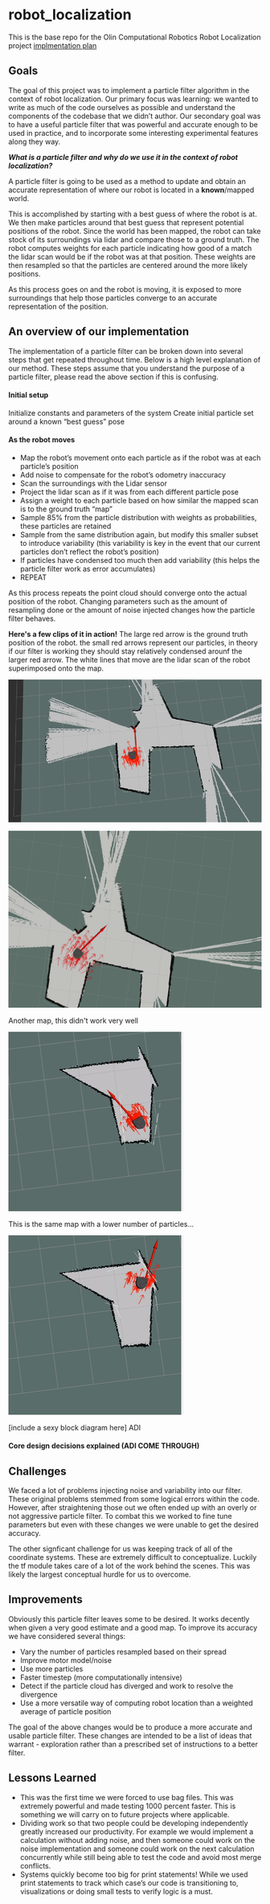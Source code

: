 # robot_localization
This is the base repo for the Olin Computational Robotics Robot Localization project
[implmentation plan](https://docs.google.com/document/d/1mB6ZcDd3plx7cEjVnaAYTViUkcwxzIZIshAOJEAcZzs/edit?usp=sharing)

## Goals
The goal of this project was to implement a particle filter algorithm in the context of robot localization. Our primary focus was learning: we wanted to write as much of the code ourselves as possible and understand the components of the codebase that we didn’t author. Our secondary goal was to have a useful particle filter that was powerful and accurate enough to be used in practice, and to incorporate some interesting experimental features along they way.

__*What is a particle filter and why do we use it in the context of robot localization?*__

A particle filter is going to be used as a method to update and obtain an accurate representation of where our robot is located in a __known__/mapped world.

This is accomplished by starting with a best guess of where the robot is at. We then make particles around that best guess that represent potential positions of the robot. Since the world has been mapped, the robot can take stock of its surroundings via lidar and compare those to a ground truth. The robot computes weights for each particle indicating how good of a match the lidar scan would be if the robot was at that position. These weights are then resampled so that the particles are centered around the more likely positions. 

As this process goes on and the robot is moving, it is exposed to more surroundings that help those particles converge to an accurate representation of the position.

## An overview of our implementation 
The implementation of a particle filter can be broken down into several steps that get repeated throughout time. Below is a high level explanation of our method. These steps assume that you understand the purpose of a particle filter, please read the above section if this is confusing.

#### Initial setup 
Initialize constants and parameters of the system
Create initial particle set around a known “best guess” pose

#### As the robot moves
- Map the robot’s movement onto each particle as if the robot was at each particle’s position
- Add noise to compensate for the robot’s odometry inaccuracy
- Scan the surroundings with the Lidar sensor
- Project the lidar scan as if it was from each different particle pose
- Assign a weight to each particle based on how similar the mapped scan is to the ground truth “map”
- Sample 85% from the particle distribution with weights as probabilities, these particles are retained
- Sample from the same distribution again, but modify this smaller subset to introduce variability (this variability is key in the event that our current particles don’t reflect the robot’s position)
- If particles have condensed too much then add variability (this helps the particle filter work as error accumulates)
- REPEAT

As this process repeats the point cloud should converge onto the actual position of the robot. Changing parameters such as the amount of resampling done or the amount of noise injected changes how the particle filter behaves.

__Here's a few clips of it in action!__
The large red arrow is the ground truth position of the robot. the small red arrows represent our particles, in theory if our filter is working they should stay relatively condensed arounf the larger red arrow. The white lines that move are the lidar scan of the robot superimposed onto the map.

![inaction](/docs/pf_inaction.gif)

![working well](/docs/in_use.gif)

Another map, this didn't work very well

![not_so_good](/docs/not_so%20good.gif)

This is the same map with a lower number of particles...

![working well](/docs/better)


[include a sexy block diagram here] ADI

#### Core design decisions explained (ADI COME THROUGH)

## Challenges
We faced a lot of problems injecting noise and variability into our filter. These original problems stemmed from some logical errors within the code. However, after straightening those out we often ended up with an overly or not aggressive particle filter. To combat this we worked to fine tune parameters but even with these changes we were unable to get the desired accuracy. 

The other signficant challenge for us was keeping track of all of the coordinate systems. These are extremely difficult to conceptualize. Luckily the tf module takes care of a lot of the work behind the scenes. This was likely the largest conceptual hurdle for us to overcome.

## Improvements
Obviously this particle filter leaves some to be desired. It works decently when given a very good estimate and a good map. To improve its accuracy we have considered several things:
- Vary the number of particles resampled based on their spread
- Improve motor model/noise
- Use more particles
- Faster timestep (more computationally intensive)
- Detect if the particle cloud has diverged and work to resolve the divergence
- Use a more versatile way of computing robot location than a weighted average of particle position

The goal of the above changes would be to produce a more accurate and usable particle filter. These changes are intended to be a list of ideas that warrant - exploration rather than a prescribed set of instructions to a better filter.

## Lessons Learned
- This was the first time we were forced to use bag files. This was extremely powerful and made testing 1000 percent faster. This is something we will carry on to future projects where applicable.
- Dividing work so that two people could be developing independently greatly increased our productivity. For example we would implement a calculation without adding noise, and then someone could work on the noise implementation and someone could work on the next calculation concurrently while still being able to test the code and avoid most merge conflicts.
- Systems quickly become too big for print statements! While we used print statements to track which case’s our code is transitioning to, visualizations or doing small tests to verify logic is a must.
